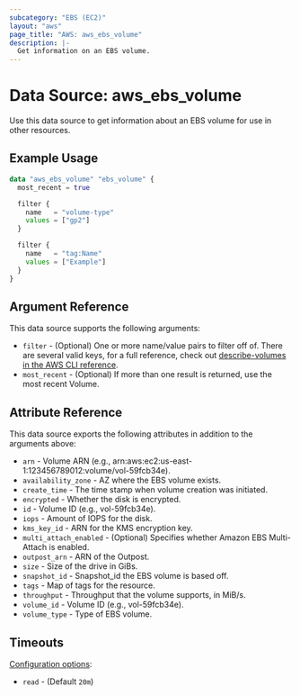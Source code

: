 ```yaml
---
subcategory: "EBS (EC2)"
layout: "aws"
page_title: "AWS: aws_ebs_volume"
description: |-
  Get information on an EBS volume.
---
```


# Data Source: aws_ebs_volume

Use this data source to get information about an EBS volume for use in other
resources.

## Example Usage

```terraform
data "aws_ebs_volume" "ebs_volume" {
  most_recent = true

  filter {
    name   = "volume-type"
    values = ["gp2"]
  }

  filter {
    name   = "tag:Name"
    values = ["Example"]
  }
}
```

## Argument Reference

This data source supports the following arguments:

* `filter` - (Optional) One or more name/value pairs to filter off of. There are
several valid keys, for a full reference, check out
[describe-volumes in the AWS CLI reference][1].
* `most_recent` - (Optional) If more than one result is returned, use the most
recent Volume.

## Attribute Reference

This data source exports the following attributes in addition to the arguments above:

* `arn` - Volume ARN (e.g., arn:aws:ec2:us-east-1:123456789012:volume/vol-59fcb34e).
* `availability_zone` - AZ where the EBS volume exists.
* `create_time` - The time stamp when volume creation was initiated.
* `encrypted` - Whether the disk is encrypted.
* `id` - Volume ID (e.g., vol-59fcb34e).
* `iops` - Amount of IOPS for the disk.
* `kms_key_id` - ARN for the KMS encryption key.
* `multi_attach_enabled` - (Optional) Specifies whether Amazon EBS Multi-Attach is enabled.
* `outpost_arn` - ARN of the Outpost.
* `size` - Size of the drive in GiBs.
* `snapshot_id` - Snapshot_id the EBS volume is based off.
* `tags` - Map of tags for the resource.
* `throughput` - Throughput that the volume supports, in MiB/s.
* `volume_id` - Volume ID (e.g., vol-59fcb34e).
* `volume_type` - Type of EBS volume.

## Timeouts

[Configuration options](https://developer.hashicorp.com/terraform/language/resources/syntax#operation-timeouts):

- `read` - (Default `20m`)

[1]: http://docs.aws.amazon.com/cli/latest/reference/ec2/describe-volumes.html
